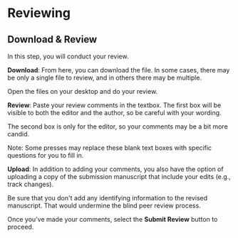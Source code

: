 # Reviewing
## Download & Review

In this step, you will conduct your review.

**Download**: From here, you can download the file. In some cases, there may be only a single file to review, and in others there may be multiple.

Open the files on your desktop and do your review.

**Review**: Paste your review comments in the textbox. The first box will be visible to both the editor and the author, so be careful with your wording.

The second box is only for the editor, so your comments may be a bit more candid.

Note: Some presses may replace these blank text boxes with specific questions for you to fill in.

**Upload**: In addition to adding your comments, you also have the option of uploading a copy of the submission manuscript that include your edits (e.g., track changes).

Be sure that you don't add any identifying information to the revised manuscript. That would undermine the blind peer review process.

Once you've made your comments, select the **Submit Review** button to proceed.


